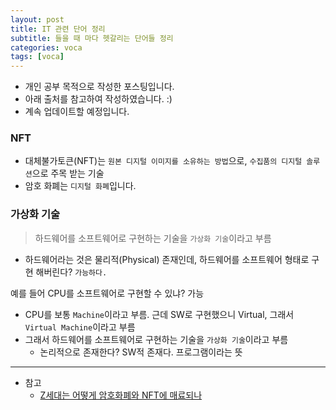 ```yaml
---
layout: post
title: IT 관련 단어 정리
subtitle: 들을 때 마다 헷갈리는 단어들 정리
categories: voca
tags: [voca]
---
```


- 개인 공부 목적으로 작성한 포스팅입니다.
- 아래 출처를 참고하여 작성하였습니다. :)
- 계속 업데이트할 예정입니다.

### NFT

- 대체불가토큰(NFT)는 `원본 디지털 이미지를 소유하는 방법`으로, `수집품의 디지털 솔루션`으로 주목 받는 기술
- 암호 화폐는 `디지털 화폐`입니다.

### 가상화 기술

> 하드웨어를 소프트웨어로 구현하는 기술을 `가상화 기술`이라고 부름

- 하드웨어라는 것은 물리적(Physical) 존재인데, 하드웨어를 소프트웨어 형태로 구현 해버린다? `가능하다.`

예를 들어 CPU를 소프트웨어로 구현할 수 있냐? 가능

- CPU를 보통 `Machine`이라고 부름. 근데 SW로 구현했으니 Virtual, 그래서 `Virtual Machine`이라고 부름
- 그래서 하드웨어를 소프트웨어로 구현하는 기술을 `가상화 기술`이라고 부름
  - 논리적으로 존재한다? SW적 존재다. 프로그램이라는 뜻

---

- 참고
  - [Z세대는 어떻게 암호화폐와 NFT에 매료되나](https://www.bbc.com/korean/international-61489478)
